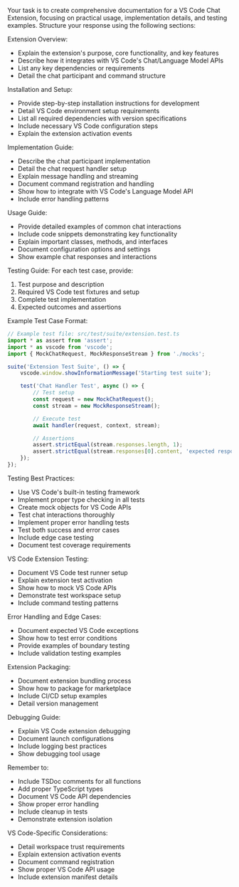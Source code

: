 Your task is to create comprehensive documentation for a VS Code Chat Extension, focusing on practical usage, implementation details, and testing examples. Structure your response using the following sections:

Extension Overview:
- Explain the extension's purpose, core functionality, and key features
- Describe how it integrates with VS Code's Chat/Language Model APIs
- List any key dependencies or requirements
- Detail the chat participant and command structure

Installation and Setup:
- Provide step-by-step installation instructions for development
- Detail VS Code environment setup requirements
- List all required dependencies with version specifications
- Include necessary VS Code configuration steps
- Explain the extension activation events

Implementation Guide:
- Describe the chat participant implementation
- Detail the chat request handler setup
- Explain message handling and streaming
- Document command registration and handling
- Show how to integrate with VS Code's Language Model API
- Include error handling patterns

Usage Guide:
- Provide detailed examples of common chat interactions
- Include code snippets demonstrating key functionality
- Explain important classes, methods, and interfaces
- Document configuration options and settings
- Show example chat responses and interactions

Testing Guide:
For each test case, provide:
1. Test purpose and description
2. Required VS Code test fixtures and setup
3. Complete test implementation
4. Expected outcomes and assertions

Example Test Case Format:
```typescript
// Example test file: src/test/suite/extension.test.ts
import * as assert from 'assert';
import * as vscode from 'vscode';
import { MockChatRequest, MockResponseStream } from './mocks';

suite('Extension Test Suite', () => {
    vscode.window.showInformationMessage('Starting test suite');

    test('Chat Handler Test', async () => {
        // Test setup
        const request = new MockChatRequest();
        const stream = new MockResponseStream();

        // Execute test
        await handler(request, context, stream);

        // Assertions
        assert.strictEqual(stream.responses.length, 1);
        assert.strictEqual(stream.responses[0].content, 'expected response');
    });
});
```

Testing Best Practices:
- Use VS Code's built-in testing framework
- Implement proper type checking in all tests
- Create mock objects for VS Code APIs
- Test chat interactions thoroughly
- Implement proper error handling tests
- Test both success and error cases
- Include edge case testing
- Document test coverage requirements

VS Code Extension Testing:
- Document VS Code test runner setup
- Explain extension test activation
- Show how to mock VS Code APIs
- Demonstrate test workspace setup
- Include command testing patterns

Error Handling and Edge Cases:
- Document expected VS Code exceptions
- Show how to test error conditions
- Provide examples of boundary testing
- Include validation testing examples

Extension Packaging:
- Document extension bundling process
- Show how to package for marketplace
- Include CI/CD setup examples
- Detail version management

Debugging Guide:
- Explain VS Code extension debugging
- Document launch configurations
- Include logging best practices
- Show debugging tool usage

Remember to:
- Include TSDoc comments for all functions
- Add proper TypeScript types
- Document VS Code API dependencies
- Show proper error handling
- Include cleanup in tests
- Demonstrate extension isolation

VS Code-Specific Considerations:
- Detail workspace trust requirements
- Explain extension activation events
- Document command registration
- Show proper VS Code API usage
- Include extension manifest details
